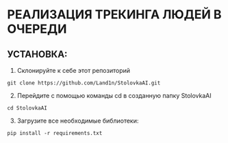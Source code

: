 # РЕАЛИЗАЦИЯ ТРЕКИНГА ЛЮДЕЙ В ОЧЕРЕДИ
## УСТАНОВКА:

1. Склонируйте к себе этот репозиторий
```
git clone https://github.com/Land1n/StolovkaAI.git
```
2. Перейдите с помощью команды cd в созданную папку StolovkaAI
```
cd StolovkaAI
```
3. Загрузите все необходимые библиотеки: 
```
pip install -r requirements.txt
```